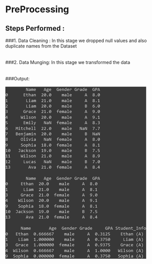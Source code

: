 # PreProcessing

## Steps Performed :

###1. Data Cleaning :
In this stage we dropped null values and also duplicate names from the Dataset
\
\
\
###2. Data Munging:
In this stage we transformed the data 
\
\
\
###Output:
\
\
![Screenshot of a Preprocessed Student data ](preprocessed.png)
